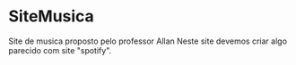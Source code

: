 # SiteMusica
Site de musica proposto pelo professor Allan
Neste site devemos criar algo parecido com site "spotify".
